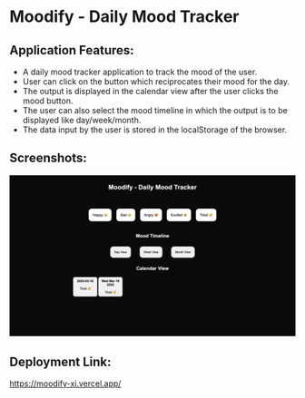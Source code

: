 # Moodify - Daily Mood Tracker

## Application Features:

-   A daily mood tracker application to track the mood of the user.
-   User can click on the button which reciprocates their mood for the day.
-   The output is displayed in the calendar view after the user clicks the mood button.
-   The user can also select the mood timeline in which the output is to be displayed like day/week/month.
-   The data input by the user is stored in the localStorage of the browser.

## Screenshots:

![alt text](assets/moodTracker.png)

## Deployment Link:

https://moodify-xi.vercel.app/

